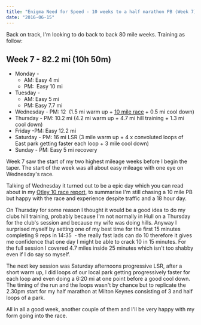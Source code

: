```yaml
---
title: "Enigma Need for Speed - 10 weeks to a half marathon PB (Week 7)?"
date: "2016-06-15"
---
```


Back on track, I'm looking to do back to back 80 mile weeks. Training as follow:

## Week 7 - 82.2 mi (10h 50m)

- Monday -
    - AM: Easy 4 mi
    - PM:  Easy 10 mi
- Tuesday -
    - AM: Easy 5 mi
    - PM: Easy 7.7 mi
- Wednesday - PM: 12  (1.5 mi warm up + [10 mile race](http://dlw.me.uk/2016/06/14/otley-10/) + 0.5 mi cool down)
- Thursday - PM: 10.2 mi (4.2 mi warm up + 4.7 mi hill training + 1.3 mi cool down)
- Friday -PM: Easy 12.2 mi
- Saturday - PM: 16 mi LSR (3 mile warm up + 4 x convoluted loops of East park getting faster each loop + 3 mile cool down)
- Sunday - PM: Easy 5 mi recovery

Week 7 saw the start of my two highest mileage weeks before I begin the taper. The start of the week was all about easy mileage with one eye on Wednesday's race.

Talking of Wednesday it turned out to be a epic day which you can read about in my [Otley 10 race report](http://dlw.me.uk/2016/06/14/otley-10/), to summarise I'm still chasing a 10 mile PB but happy with the race and experience despite traffic and a 18 hour day.

On Thursday for some reason I thought it would be a good idea to do my clubs hill training, probably because I'm not normally in Hull on a Thursday for the club's session and because my wife was doing hills. Anyway I surprised myself by setting one of my best time for the first 15 minutes completing 9 reps in 14:35  - the really fast lads can do 10 therefore it gives me confidence that one day I might be able to crack 10 in 15 minutes. For the full session I covered 4.7 miles inside 25 minutes which isn't too shabby even if I do say so myself.

The next key session was Saturday afternoons progressive LSR, after a short warm up, I did loops of our local park getting progressively faster for each loop and even doing a 6:20 mi at one point before a good cool down. The timing of the run and the loops wasn't by chance but to replicate the 2.30pm start for my half marathon at Milton Keynes consisting of 3 and half loops of a park.

All in all a good week, another couple of them and I'll be very happy with my form going into the race.
